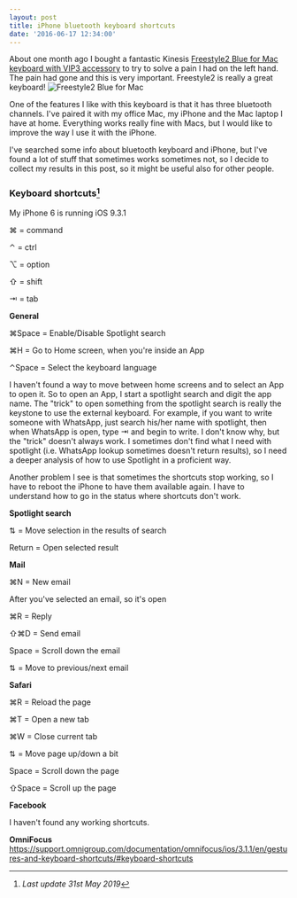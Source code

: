 ```yaml
---
layout: post
title: iPhone bluetooth keyboard shortcuts
date: '2016-06-17 12:34:00'
---
```


About one month ago I bought a fantastic Kinesis [Freestyle2 Blue for Mac keyboard with VIP3 accessory](https://www.kinesis-ergo.com/shop/freestyle2-blue-pc/) to try to solve a pain I had on the left hand. The pain had gone and this is very important. Freestyle2 is really a great keyboard!
![Freestyle2 Blue for Mac](/content/images/2017/09/IMG_1295.jpg)

One of the features I like with this keyboard is that it has three bluetooth channels. I've paired it with my office Mac, my iPhone and the Mac laptop I have at home.
Everything works really fine with Macs, but I would like to improve the way I use it with the iPhone.

I've searched some info about bluetooth keyboard and iPhone, but I've found a lot of stuff that sometimes works sometimes not, so I decide to collect my results in this post, so it might be useful also for other people.

### Keyboard shortcuts[^n]
My iPhone 6 is running iOS 9.3.1

&#8984; = command

⌃ = ctrl

&#8997; = option

&#8679; = shift

&#8677; = tab

**General**

&#8984;Space = Enable/Disable Spotlight search 

&#8984;H = Go to Home screen, when you're inside an App

⌃Space = Select the keyboard language 

I haven't found a way to move between home screens and to select an App to open it. 
So to open an App, I start a spotlight search and digit the app name. The "trick" to open something from the spotlight search is really the keystone to use the external keyboard. For example, if you want to write someone with WhatsApp, just search his/her name with spotlight, then when WhatsApp is open, type &#8677; and begin to write. I don't know why, but the "trick" doesn't always work. I sometimes don't find what I need with spotlight (i.e. 
WhatsApp lookup sometimes doesn't return results), so I need a deeper analysis of how to use Spotlight in a proficient way.

Another problem I see is that sometimes the shortcuts stop working, so I have to reboot the iPhone to have them available again. I have to understand how to go in the status where shortcuts don't work.

**Spotlight search**

&#8645; = Move selection in the results of search

Return = Open selected result

**Mail**

&#8984;N = New email

After you've selected an email, so it's open

&#8984;R = Reply


&#8679;&#8984;D = Send email

Space = Scroll down the email

&#8645; = Move to previous/next email

**Safari**

&#8984;R = Reload the page

&#8984;T = Open a new tab

&#8984;W = Close current tab

&#8645; = Move page up/down a bit

Space = Scroll down the page

&#8679;Space = Scroll up the page

**Facebook**

I haven't found any working shortcuts.

**OmniFocus**
https://support.omnigroup.com/documentation/omnifocus/ios/3.1.1/en/gestures-and-keyboard-shortcuts/#keyboard-shortcuts

[^n]: *Last update 31st May 2019*